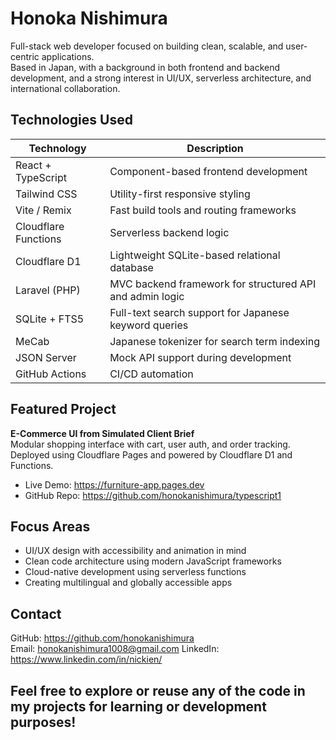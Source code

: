 # Honoka Nishimura

Full-stack web developer focused on building clean, scalable, and user-centric applications.  
Based in Japan, with a background in both frontend and backend development, and a strong interest in UI/UX, serverless architecture, and international collaboration.

## Technologies Used

| Technology           | Description                                                 |
|----------------------|-------------------------------------------------------------|
| React + TypeScript   | Component-based frontend development                        |
| Tailwind CSS         | Utility-first responsive styling                            |
| Vite / Remix         | Fast build tools and routing frameworks                     |
| Cloudflare Functions | Serverless backend logic                                    |
| Cloudflare D1        | Lightweight SQLite-based relational database                |
| Laravel (PHP)        | MVC backend framework for structured API and admin logic    |
| SQLite + FTS5        | Full-text search support for Japanese keyword queries       |
| MeCab                | Japanese tokenizer for search term indexing                 |
| JSON Server          | Mock API support during development                         |
| GitHub Actions       | CI/CD automation                                            |

## Featured Project

**E-Commerce UI from Simulated Client Brief**  
Modular shopping interface with cart, user auth, and order tracking.  
Deployed using Cloudflare Pages and powered by Cloudflare D1 and Functions.

- Live Demo: https://furniture-app.pages.dev  
- GitHub Repo: https://github.com/honokanishimura/typescript1

## Focus Areas

- UI/UX design with accessibility and animation in mind
- Clean code architecture using modern JavaScript frameworks
- Cloud-native development using serverless functions
- Creating multilingual and globally accessible apps

## Contact

GitHub: https://github.com/honokanishimura  
Email: honokanishimura1008@gmail.com 
LinkedIn: https://www.linkedin.com/in/nickien/

## Feel free to explore or reuse any of the code in my projects for learning or development purposes!

